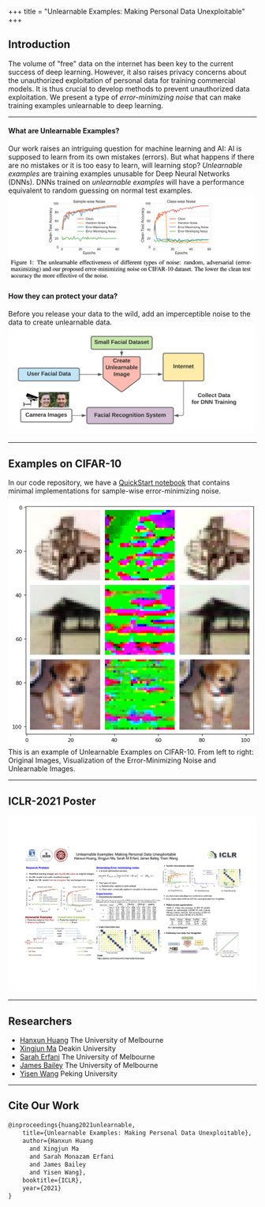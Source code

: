 +++
title = "Unlearnable Examples: Making Personal Data Unexploitable"
+++

## Introduction
The volume of "free" data on the internet has been key to the current success of deep learning. However, it also raises privacy concerns about the unauthorized exploitation of personal data for training commercial models. It is thus crucial to develop methods to prevent unauthorized data exploitation.
We present a type of *error-minimizing noise* that can make training examples unlearnable to deep learning.

---
#### What are Unlearnable Examples?
Our work raises an intriguing question for machine learning and AI: AI is supposed to learn from its own mistakes (errors).  But what happens if there are no mistakes or it is too easy to learn, will learning stop?
*Unlearnable examples* are training examples unusable for Deep Neural Networks (DNNs).
DNNs trained on *unlearnable examples* will have a performance equivalent to random guessing on normal test
examples.
<img src="images/CIFAR-10-fig1.png" alt="drawing" width="500"/>



#### How they can protect your data?
Before you release your data to the wild, add an imperceptible noise to the data to create unlearnable data.
<img src="images/exp_face.png" alt="drawing" width="500"/>

---
## Examples on CIFAR-10
In our code repository, we have a [QuickStart notebook](https://github.com/HanxunH/Unlearnable-Examples/blob/main/QuickStart.ipynb) that contains minimal implementations for sample-wise error-minimizing noise.


![](images/CIFAR-10-example.png)
This is an example of Unlearnable Examples on CIFAR-10.
From left to right: Original Images, Visualization of the Error-Minimizing Noise and Unlearnable Images.


---
## ICLR-2021 Poster
![](images/poster.jpg)

---
## Researchers
* [Hanxun Huang](https://hanxunh.github.io/) The University of Melbourne
* [Xingjun Ma](http://xingjunma.com/) Deakin University
* [Sarah Erfani](https://people.eng.unimelb.edu.au/smonazam/) The University of Melbourne
* [James Bailey](https://people.eng.unimelb.edu.au/baileyj/) The University of Melbourne
* [Yisen Wang](https://yisenwang.github.io/) Peking University



---
## Cite Our Work
```
@inproceedings{huang2021unlearnable,
    title={Unlearnable Examples: Making Personal Data Unexploitable},
    author={Hanxun Huang
      and Xingjun Ma
      and Sarah Monazam Erfani
      and James Bailey
      and Yisen Wang},
    booktitle={ICLR},
    year={2021}
}
```
